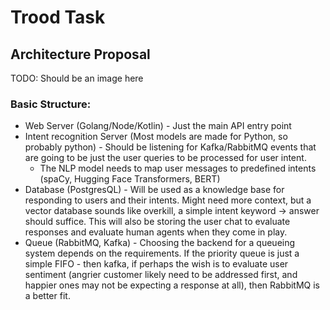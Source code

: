 # Trood Task

## Architecture Proposal

TODO: Should be an image here

### Basic Structure: 
- Web Server (Golang/Node/Kotlin) - Just the main API entry point  
- Intent recognition Server (Most models are made for Python, so probably python) - Should be listening for Kafka/RabbitMQ events that are going to be just the user queries to be processed for user intent. 
  -  The NLP model needs to map user messages to predefined intents (spaCy, Hugging Face Transformers, BERT)
- Database (PostgresQL) - Will be used as a knowledge base for responding to users and their intents. Might need more context, but a vector database sounds like overkill, a simple intent keyword -> answer should suffice. This will also be storing the user chat to evaluate responses and evaluate human agents when they come in play.
- Queue (RabbitMQ, Kafka) - Choosing the backend for a queueing system depends on the requirements. If the priority queue is just a simple FIFO - then kafka, if perhaps the wish is to evaluate user sentiment (angrier customer likely need to be addressed first, and happier ones may not be expecting a response at all), then RabbitMQ is a better fit.